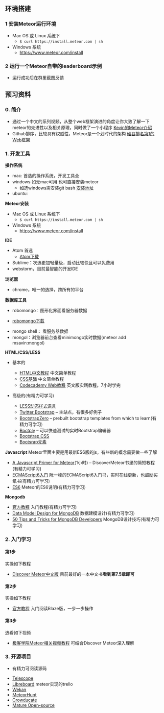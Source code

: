 ## 环境搭建

###  1 安装Meteor运行环境
  * Mac OS 或 Linux 系统下
    - `$ curl https://install.meteor.com | sh`
  * Windows 系统
    - https://www.meteor.com/install
    
### 2 运行一个Meteor自带的leaderboard示例
  * 运行成功后在群里截图反馈
  
  
## 预习资料

### 0. 简介
  * 通过一个中文的系列视频，从整个web框架演进的角度让你大致了解一下meteor的先进性以及相关原理，同时做了一个小程序
  [Kevin的Meteor介绍](http://www.maiziedu.com/lesson/3446/)
  *  Github排序，比较具有权威性，Meteor是一个划时代的架构
  [硅谷排名第1的Web框架](https://github.com/showcases/web-application-frameworks)

### 1. 开发工具

**操作系统**
  * mac: 首选的操作系统，开发工具全
  * windows 如无mac可用 也可直接安装meteor
    - 如选windows需安装git bash [安装地址](https://git-for-windows.github.io/)
  * ubuntu:

**Meteor安装**
  * Mac OS 或 Linux 系统下
    - `$ curl https://install.meteor.com | sh`
  * Windows 系统
    - https://www.meteor.com/install

**IDE**
  * Atom 首选 
    - [Atom下载](https://atom.io/)
  * Sublime：次选更加轻量级，启动比较快且可以免费用
  * webstorm，目前最智能的开发IDE


**浏览器**
  * chrome，唯一的选择，跨所有的平台

**数据库工具**
  * robomongo：图形化界面看服务器数据
   - [robomongo下载](https://robomongo.org/download)
  * mongo shell： 看服务器数据
  * mongol：浏览器前台查看minimongo实时数据(meteor add  msavin:mongol)

**HTML/CSS/LESS**

  * 基本的
    - [HTML中文教程](http://www.w3school.com.cn/html/index.asp) 中文简单教程
    - [CSS基础](http://www.w3school.com.cn/css/) 中文简单教程
    - [Codecademy Web教程](http://www.codecademy.com/en/tracks/web) 英文版实践教程，7小时学完

  * 高级的(有精力可学习)
    - [LESS动态样式语言](http://www.bootcss.com/p/lesscss/)
    - [Twitter Bootstrap](http://getbootstrap.com/) – 主站点，有很多好例子
    - [BootstrapZero](http://bootstrapzero.com/) – prebuilt bootstrap templates from which to learn(有精力可学习)
    - [Bootply](http://www.bootply.com/) – 可以快速测试的实时Bootstrap编辑器
    - [Bootstrap CSS](http://getbootstrap.com/css/)
    - [Bootsrap元素](http://getbootstrap.com/components)

**Javascript**
  Meteor里面主要是用最新ES6版的js，有些新的概念需要做一些了解

  - [A Javascript Primer for Meteor](https://www.discovermeteor.com/blog/javascript-for-meteor/)(1小时) – DiscoverMeteor书里的简短教程(有精力可学习)
  - [ECMAScript6入门](http://es6.ruanyifeng.com/) 阮一峰的ECMAScript6入门书，实时在线更新，也鼓励买纸书(有精力可学习)
  - [ES6](https://github.com/meteor/meteor/blob/master/packages/ecmascript/README.md) Meteor的ES6说明(有精力可学习)

**Mongodb**

  - [官方教程](http://docs.mongodb.org/manual/core/introduction/) 入门教程(有精力可学习)
  - [Data Model Design for MongoDB](http://docs.mongodb.org/master/MongoDB-data-models-guide.pdf)  数据建模设计(有精力可学习)
  - [50 Tips and Tricks for MongoDB Developers](https://marcell.memoryoftheworld.org/Kristina%20Chodorow/50%20Tips%20and%20Tricks%20for%20MongoDB%20Developers%20(1935)/50%20Tips%20and%20Tricks%20for%20MongoDB%20Developers%20-%20Kristina%20Chodorow.pdf) MongoDB设计技巧(有精力可学习)


### 2. 入门学习

#### 第1步

  实操如下教程
  * [Discover Meteor中文版](http://zh.discovermeteor.com/)  目前最好的一本中文书**看到第7.5章即可**

#### 第2步

  实操如下教程
  * [官方教程](https://www.meteor.com/tutorials/blaze/creating-an-app)	入门阅读Blaze版，一步一步操作

#### 第3步
  选看如下视频
  * [极客学院Meteor相关视频教程](http://search.jikexueyuan.com/course?q=meteor) 可结合Discover Meteor深入理解

### 3. 开源项目

  * 有精力可阅读源码
   - [Telescope](https://github.com/TelescopeJS/Telescope)
   - [Libreboard](http://libreboard.com/boards/MeSsFJaSqeuo9M6bs/libreboard-roadmap) meteor实现的trello
   - [Wekan](https://github.com/wekan/wekan)
   - [MeteorHunt](https://github.com/meteoric/meteorhunt)
   - [Crowducate](https://github.com/Crowducate/crowducate-next)
   - [Mature Open-source](https://forums.meteor.com/t/mature-open-source-apps-built-with-meteor/935)
